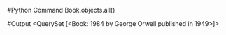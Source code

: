 #Python Command
Book.objects.all()

#Output
<QuerySet [<Book: 1984 by George Orwell published in 1949>]>
